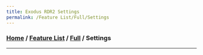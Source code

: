 ```yaml
---
title: Exodus RDR2 Settings
permalink: /Feature List/Full/Settings
---
```

### [Home](../../../index.md) / [Feature List](/FeatureList) / [Full](/Full) / Settings
---
